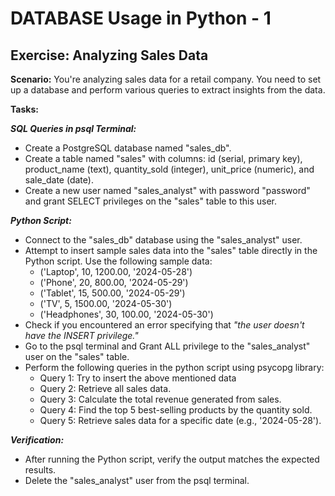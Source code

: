 # DATABASE Usage in Python - 1 


## Exercise: Analyzing Sales Data
**Scenario:**
You're analyzing sales data for a retail company. You need to set up a database and perform various queries to extract insights from the data.

**Tasks:**

***SQL Queries in psql Terminal:***
- Create a PostgreSQL database named "sales_db".
- Create a table named "sales" with columns: id (serial, primary key), product_name (text), quantity_sold (integer), unit_price (numeric), and sale_date (date).
- Create a new user named "sales_analyst" with password "password" and grant SELECT privileges on the "sales" table to this user.

***Python Script:***
- Connect to the "sales_db" database using the "sales_analyst" user.
- Attempt to insert sample sales data into the "sales" table directly in the Python script.
Use the following sample data:
    - ('Laptop', 10, 1200.00, '2024-05-28')
    - ('Phone', 20, 800.00, '2024-05-29')
    - ('Tablet', 15, 500.00, '2024-05-29')
    - ('TV', 5, 1500.00, '2024-05-30')
    - ('Headphones', 30, 100.00, '2024-05-30')
- Check if you encountered an error specifying that *"the user doesn't have the INSERT privilege."*
- Go to the psql terminal and Grant ALL privilege to the "sales_analyst" user on the "sales" table.
- Perform the following queries in the python script using psycopg library:
    - Query 1: Try to insert the above mentioned data
    - Query 2: Retrieve all sales data.
    - Query 3: Calculate the total revenue generated from sales.
    - Query 4: Find the top 5 best-selling products by the quantity sold.
    - Query 5: Retrieve sales data for a specific date (e.g., '2024-05-28').

***Verification:***
- After running the Python script, verify the output matches the expected results.
- Delete the "sales_analyst" user from the psql terminal.